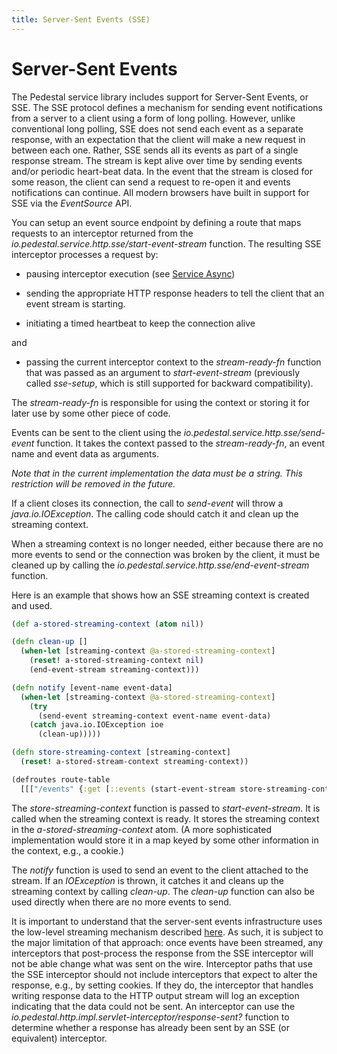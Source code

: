 ```yaml
---
title: Server-Sent Events (SSE)
---
```


<!--
 Copyright 2013 Relevance, Inc.

 The use and distribution terms for this software are covered by the
 Eclipse Public License 1.0 (http://opensource.org/licenses/eclipse-1.0)
 which can be found in the file epl-v10.html at the root of this distribution.

 By using this software in any fashion, you are agreeing to be bound by
 the terms of this license.

 You must not remove this notice, or any other, from this software.
-->

# Server-Sent Events

The Pedestal service library includes support for Server-Sent Events,
or SSE. The SSE protocol defines a mechanism for sending event
notifications from a server to a client using a form of long polling.
However, unlike conventional long polling, SSE does not send each
event as a separate response, with an expectation that the client will
make a new request in between each one. Rather, SSE sends all its
events as part of a single response stream. The stream is kept alive
over time by sending events and/or periodic heart-beat data. In the
event that the stream is closed for some reason, the client can send a
request to re-open it and events notifications can continue. All
modern browsers have built in support for SSE via the _EventSource_
API.

You can setup an event source endpoint by defining a route that maps
requests to an interceptor returned from the
_io.pedestal.service.http.sse/start-event-stream_ function. The
resulting SSE interceptor processes a request by:

- pausing interceptor execution (see [Service Async](/documentation/service-async))

- sending the appropriate HTTP response headers to tell the client that
  an event stream is starting.

- initiating a timed heartbeat to keep the connection alive

and

- passing the current interceptor context to the _stream-ready-fn_ function that was
  passed as an argument to _start-event-stream_ (previously
called _sse-setup_, which is still supported for backward compatibility).

The _stream-ready-fn_ is responsible for using the context or storing it for
later use by some other piece of code.

Events can be sent to the client using the
_io.pedestal.service.http.sse/send-event_ function. It takes the context
passed to the _stream-ready-fn_, an event name and event data as
arguments.

_Note that in the current implementation the data must be a string.
This restriction will be removed in the future._

If a client closes its connection, the call to _send-event_ will
throw a _java.io.IOException_. The calling code should catch it and
clean up the streaming context.

When a streaming context is no longer needed, either because there are
no more events to send or the connection was broken by the client, it
must be cleaned up by calling the
_io.pedestal.service.http.sse/end-event-stream_ function.

Here is an example that shows how an SSE streaming context is created
and used.

```clj
(def a-stored-streaming-context (atom nil))

(defn clean-up []
  (when-let [streaming-context @a-stored-streaming-context]
    (reset! a-stored-streaming-context nil)
    (end-event-stream streaming-context)))

(defn notify [event-name event-data]
  (when-let [streaming-context @a-stored-streaming-context]
    (try
      (send-event streaming-context event-name event-data)
    (catch java.io.IOException ioe
      (clean-up)))))

(defn store-streaming-context [streaming-context]
  (reset! a-stored-stream-context streaming-context))

(defroutes route-table
  [[["/events" {:get [::events (start-event-stream store-streaming-context)]}]]])
```

The _store-streaming-context_ function is passed to _start-event-stream_. It is
called when the streaming context is ready. It stores the streaming
context in the _a-stored-streaming-context_ atom. (A more sophisticated
implementation would store it in a map keyed by some other information
in the context, e.g., a cookie.)

The _notify_ function is used to send an event to the client attached
to the stream. If an _IOException_ is thrown, it catches it and cleans
up the streaming context by calling _clean-up_. The _clean-up_
function can also be used directly when there are no more events to
send.

It is important to understand that the server-sent events
infrastructure uses the low-level streaming mechanism described
[here](/documentation/service-streaming.md). As such, it is subject to the major
limitation of that approach: once events have been streamed, any
interceptors that post-process the response from the SSE interceptor
will not be able change what was sent on the wire. Interceptor paths
that use the SSE interceptor should not include interceptors that
expect to alter the response, e.g., by setting cookies. If they do,
the interceptor that handles writing response data to the HTTP output
stream will log an exception indicating that the data could not be
sent. An interceptor can use the
_io.pedestal.http.impl.servlet-interceptor/response-sent?_ function to
determine whether a response has already been sent by an SSE (or
equivalent) interceptor.

